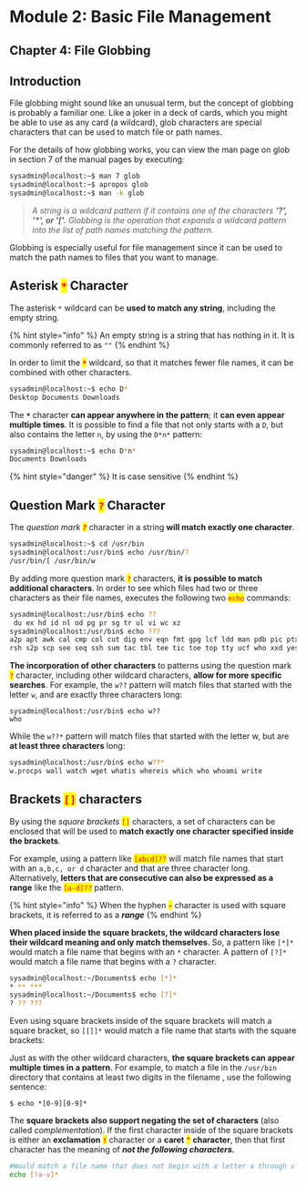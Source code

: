 # Module 2: Basic File Management

## Chapter 4: File Globbing

## Introduction

File globbing might sound like an unusual term, but the concept of globbing is probably a familiar one. Like a joker in a deck of cards, which you might be able to use as any card (a wildcard), glob characters are special characters that can be used to match file or path names.

For the details of how globbing works, you can view the man page on glob in section 7 of the manual pages by executing:

```bash
sysadmin@localhost:~$ man 7 glob
sysadmin@localhost:~$ apropos glob
sysadmin@localhost:~$ man -k glob
```

> _A string is a wildcard pattern if it contains one of the characters **'?', '\*', or '\['.** Globbing is the operation that expands a wildcard pattern into the list of path names matching the pattern._

Globbing is especially useful for file management since it can be used to match the path names to files that you want to manage.

## Asterisk <mark style="color:red;">`*`</mark> Character

The asterisk `*` wildcard can be **used to match any string**, including the empty string.

{% hint style="info" %}
An empty string is a string that has nothing in it. It is commonly referred to as `""`
{% endhint %}

In order to limit the <mark style="color:red;">**`*`**</mark> wildcard, so that it matches fewer file names, it can be combined with other characters.

```bash
sysadmin@localhost:~$ echo D*
Desktop Documents Downloads
```

The **`*`** character **can appear anywhere in the pattern**; it **can even appear multiple times**. It is possible to find a file that not only starts with a `D`, but also contains the letter `n`, by using the `D*n*` pattern:

```bash
sysadmin@localhost:~$ echo D*n*
Documents Downloads
```

{% hint style="danger" %}
It is case sensitive
{% endhint %}

## Question Mark <mark style="color:red;">`?`</mark> Character

The _question mark <mark style="color:red;">**`?`**</mark>_ character in a string **will match exactly one character**.

```bash
sysadmin@localhost:~$ cd /usr/bin
sysadmin@localhost:/usr/bin$ echo /usr/bin/? 
/usr/bin/[ /usr/bin/w
```

By adding more question mark <mark style="color:red;">`?`</mark> characters, **it is possible to match additional characters**. In order to see which files had two or three characters as their file names, executes the following two <mark style="color:red;">`echo`</mark> commands:

```bash
sysadmin@localhost:/usr/bin$ echo ??
‌⁠​​⁠​ du ex hd id nl od pg pr sg tr ul vi wc xz
sysadmin@localhost:/usr/bin$ echo ???
a2p apt awk cal cmp col cut dig env eqn fmt gpg lcf ldd man pdb pic ptx rcp rev
rsh s2p scp see seq ssh sum tac tbl tee tic toe top tty ucf who xxd yes zip
```

**The incorporation of other characters** to patterns using the question mark <mark style="color:red;">`?`</mark> character, including other wildcard characters, **allow for more specific searches**. For example, the `w??` pattern will match files that started with the letter `w`, and are exactly three characters long:

```
sysadmin@localhost:/usr/bin$ echo w??
who
```

While the `w??*` pattern will match files that started with the letter w, but are **at least three characters** long:

```bash
sysadmin@localhost:/usr/bin$ echo w??*
w.procps wall watch wget whatis whereis which who whoami write
```

## Brackets <mark style="color:red;">`[]`</mark> characters

By using the _square brackets_ <mark style="color:red;">`[]`</mark> characters, a set of characters can be enclosed that will be used to **match exactly one character specified inside the brackets**.

For example, using a pattern like <mark style="color:red;">`[abcd]??`</mark> will match file names that start with an `a,b,c, or d` character and that are three character long. Alternatively, **letters that are consecutive can also be expressed as a range** like the <mark style="color:red;">`[a-d]??`</mark> pattern.

{% hint style="info" %}
When the hyphen <mark style="color:red;">**`-`**</mark> character is used with square brackets, it is referred to as a _**range**_
{% endhint %}

**When placed inside the square brackets, the wildcard characters lose their wildcard meaning and only match themselves**. So, a pattern like `[*]*` would match a file name that begins with an `*` character. A pattern of `[?]*` would match a file name that begins with a `?` character.

```bash
sysadmin@localhost:~/Documents$ echo [*]*
* ** ***
sysadmin@localhost:~/Documents$ echo [?]*
? ?? ???
```

Even using square brackets inside of the square brackets will match a square bracket, so `[[]]*` would match a file name that starts with the square brackets:

Just as with the other wildcard characters, **the square brackets can appear multiple times in a pattern**. For example, to match a file in the `/usr/bin` directory that contains at least two digits in the filename , use the following sentence:

```
$ echo *[0-9][0-9]*
```

The **square brackets also support negating the set of characters** (also called _complementation_). If the first character inside of the square brackets is either an **exclamation** <mark style="color:red;">**`!`**</mark> character or a **caret** <mark style="color:red;">**`^`**</mark> **character**, then that first character has the meaning of _**not the following characters.**_

```bash
#Would match a file name that does not begin with a letter a through v
echo [!a-v]*
```
